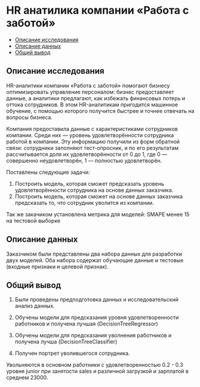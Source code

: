 # HR анатилика компании «Работа с заботой»

  * [Описание исследования](#Описание-исследования)
  * [Описание данных](#Описание-данных)
  * [Общий вывод](#Общий-вывод)

## Описание исследования
HR-аналитики компании «Работа с заботой» помогают бизнесу оптимизировать управление персоналом: бизнес предоставляет данные, а аналитики предлагают, как избежать финансовых потерь и оттока сотрудников. В этом HR-аналитикам пригодится машинное обучение, с помощью которого получится быстрее и точнее отвечать на вопросы бизнеса.

Компания предоставила данные с характеристиками сотрудников компании. Среди них — уровень удовлетворённости сотрудника работой в компании. Эту информацию получили из форм обратной связи: сотрудники заполняют тест-опросник, и по его результатам рассчитывается доля их удовлетворённости от 0 до 1, где 0 — совершенно неудовлетворён, 1 — полностью удовлетворён. 

Поставлены следующие задачи: 

1. Построить модель, которая сможет предсказать уровень удовлетворённости сотрудника на основе данных заказчика.
2. Построить модель, которая сможет на основе данных заказчика предсказать то, что сотрудник уволится из компании.

Так же закачиком установлена метрика для моделей: SMAPE менее 15 на тестовой выборке

## Описание данных
Заказчиком были представлены два набора данных для разработки двух моделей. Оба набора содержат обучающие данные и тестовые (входные признаки и целевой признак). 

## Общий вывод
1. Были проведены предподготовка данных и  исследовательский анализ данных.

2. Обучены модели для предсказания уровня удовлетворенности работников и получена лучшая (DecisionTreeRegressor)

3. Обучены модели для предсказания уволнения работников и получена лучша (DecisionTreeClassifier)

4. Получен портрет уволившегося сотрудника.

Увольняются в основном работники с удовлетворенностью 0.2 - 0.3 уровня junior при занятости sales и различной загрузкой и зарплатой в среднем 23000.
